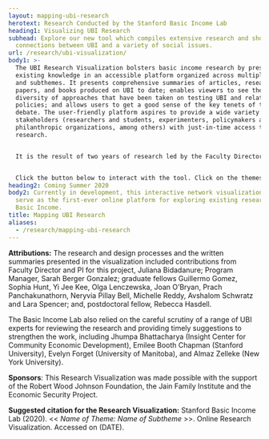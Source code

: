 ```yaml
---
layout: mapping-ubi-research
herotext: Research Conducted by the Stanford Basic Income Lab
heading1: Visualizing UBI Research
subhead: Explore our new tool which compiles extensive research and shows the
  connections between UBI and a variety of social issues.
url: /research/ubi-visualization/
body1: >-
  The UBI Research Visualization bolsters basic income research by presenting
  existing knowledge in an accessible platform organized across multiple themes
  and subthemes. It presents comprehensive summaries of articles, research
  papers, and books produced on UBI to date; enables viewers to see the
  diversity of approaches that have been taken on testing UBI and related
  policies; and allows users to get a good sense of the key tenets of the
  debate. The user-friendly platform aspires to provide a wide variety of
  stakeholders (researchers and students, experimenters, policymakers and
  philanthropic organizations, among others) with just-in-time access to UBI
  research. 


  It is the result of two years of research led by the Faculty Director and Program Manager and carried out by a large team of Lab fellows since 2018. Central to the extensive summaries presented below is the commitment to bridging the gap between facts and values. The summaries present existing empirical facts and data around UBI and the broad value-based questions and arguments that surround UBI along critical themes like gender, race and health.


  Click the button below to interact with the tool. Click on the themes (represented by colored circles) within the visualization to learn about the ways basic income connects with each of these areas of life and society.
heading2: Coming Summer 2020
body2: Currently in development, this interactive network visualization will
  serve as the first-ever online platform for exploring existing research on
  Basic Income.
title: Mapping UBI Research
aliases:
  - /research/mapping-ubi-research
---
```

**Attributions:** The research and design processes and the written summaries presented in the visualization included contributions from Faculty Director and PI for this project, Juliana Bidadanure; Program Manager, Sarah Berger Gonzalez; graduate fellows Guillermo Gomez, Sophia Hunt, Yi Jee Kee, Olga Lenczewska, Joan O’Bryan, Prach Panchakunathorn, Neryvia Pillay Bell, Michelle Reddy, Avshalom Schwratz and Lara Spencer; and, postdoctoral fellow, Rebecca Hasdell. 

The Basic Income Lab also relied on the careful scrutiny of a range of UBI experts for reviewing the research and providing timely suggestions to strengthen the work, including Jhumpa Bhattacharya (Insight Center for Community Economic Development), Emilee Booth Chapman (Stanford University), Evelyn Forget (University of Manitoba), and Almaz Zelleke (New York University).

**Sponsors**: This Research Visualization was made possible with the support of the Robert Wood Johnson Foundation, the Jain Family Institute and the Economic Security Project.

**Suggested citation for the Research Visualization:** Stanford Basic Income Lab (2020). << *Name of Theme: Name of Subtheme* >>. Online Research Visualization. Accessed on (DATE).